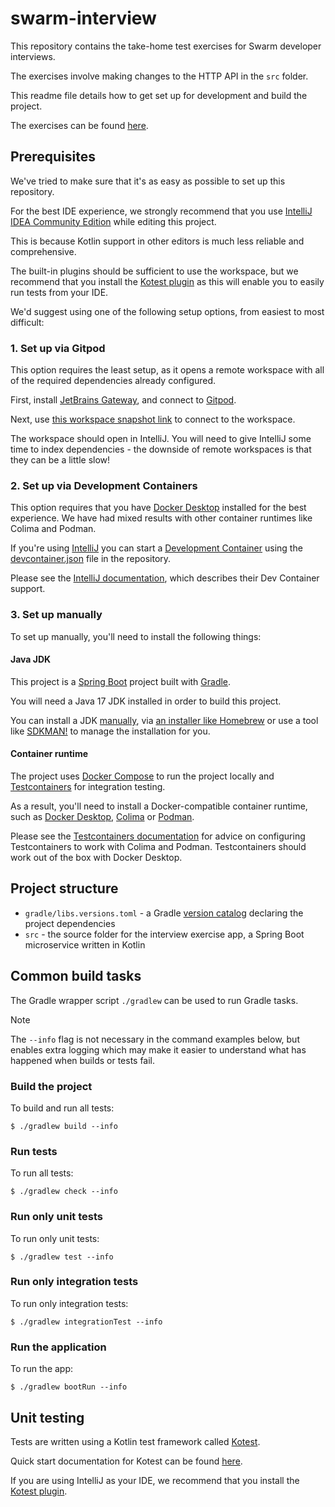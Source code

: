 # swarm-interview

This repository contains the take-home test exercises for Swarm developer interviews.

The exercises involve making changes to the HTTP API in the `src` folder.

This readme file details how to get set up for development and build the project.

The exercises can be found [here](./EXERCISES.md).

## Prerequisites

We've tried to make sure that it's as easy as possible to set up this repository.

For the best IDE experience, we strongly recommend that you use [IntelliJ IDEA Community Edition](https://www.jetbrains.com/idea/) while editing this project.

This is because Kotlin support in other editors is much less reliable and comprehensive.

The built-in plugins should be sufficient to use the workspace, but we recommend that you install the [Kotest plugin](https://kotest.io/docs/intellij/intellij-plugin.html) as this will enable you to easily run tests from your IDE.

We'd suggest using one of the following setup options, from easiest to most difficult:

### 1. Set up via Gitpod

This option requires the least setup, as it opens a remote workspace with all of the required dependencies already configured.

First, install [JetBrains Gateway](https://www.jetbrains.com/remote-development/gateway/), and connect to [Gitpod](https://gitpod.io).

Next, use [this workspace snapshot link]() to connect to the workspace.

The workspace should open in IntelliJ. You will need to give IntelliJ some time to index dependencies - the downside of remote workspaces is that they can be a little slow!

### 2. Set up via Development Containers

This option requires that you have [Docker Desktop](https://www.docker.com/products/docker-desktop/) installed for the best experience. We have had mixed results with other container runtimes like Colima and Podman.

If you're using [IntelliJ](https://www.jetbrains.com/idea/) you can start a [Development Container](https://containers.dev/) using the [devcontainer.json](./.devcontainer/devcontainer.json) file in the repository.

Please see the [IntelliJ documentation](https://www.jetbrains.com/help/idea/connect-to-devcontainer.html), which describes their Dev Container support.

### 3. Set up manually

To set up manually, you'll need to install the following things:

#### Java JDK

This project is a [Spring Boot](https://spring.io/projects/spring-boot) project built with [Gradle](https://gradle.org/).

You will need a Java 17 JDK installed in order to build this project.

You can install a JDK [manually](https://adoptium.net/temurin/releases/), via [an installer like Homebrew](https://adoptium.net/installation/) or use a tool like [SDKMAN!](https://sdkman.io/jdks#tem) to manage the installation for you.

#### Container runtime

The project uses [Docker Compose](https://docs.docker.com/compose/) to run the project locally and [Testcontainers](https://testcontainers.com/) for integration testing.

As a result, you'll need to install a Docker-compatible container runtime, such as [Docker Desktop](https://www.docker.com/products/docker-desktop/), [Colima](https://github.com/abiosoft/colima) or [Podman](https://podman.io/).

Please see the [Testcontainers documentation](https://java.testcontainers.org/supported_docker_environment/#using-colima) for advice on configuring Testcontainers to work with Colima and Podman. Testcontainers should work out of the box with Docker Desktop.

## Project structure

* `gradle/libs.versions.toml` - a Gradle [version catalog](https://docs.gradle.org/current/userguide/platforms.html#sub:conventional-dependencies-toml) declaring the project dependencies
* `src` - the source folder for the interview exercise app, a Spring Boot microservice written in Kotlin

## Common build tasks

The Gradle wrapper script `./gradlew` can be used to run Gradle tasks.

> [!NOTE]
> The `--info` flag is not necessary in the command examples below, but enables extra logging which may make it easier to understand what has happened when builds or tests fail.

### Build the project
To build and run all tests:

```shell
$ ./gradlew build --info
```

### Run tests
To run all tests:

```shell
$ ./gradlew check --info
```

### Run only unit tests
To run only unit tests:

```shell
$ ./gradlew test --info
```

### Run only integration tests
To run only integration tests:

```shell
$ ./gradlew integrationTest --info
```

### Run the application

To run the app:

```shell
$ ./gradlew bootRun --info
```

## Unit testing

Tests are written using a Kotlin test framework called [Kotest](https://kotest.io).

Quick start documentation for Kotest can be found [here](https://kotest.io/docs/quickstart).

If you are using IntelliJ as your IDE, we recommend that you install the [Kotest plugin](https://kotest.io/docs/intellij/intellij-plugin.html).
